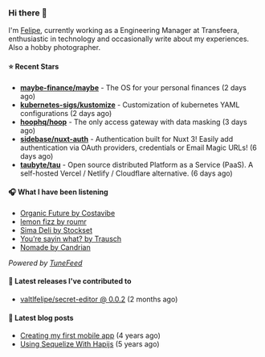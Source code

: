 ### Hi there 👋

I'm [Felipe](https://felipevm.com), currently working as a Engineering Manager at Transfeera, enthusiastic in technology and occasionally write about my experiences. Also a hobby photographer.

#### ⭐ Recent Stars
- **[maybe-finance/maybe](https://github.com/maybe-finance/maybe)** - The OS for your personal finances (2 days ago)
- **[kubernetes-sigs/kustomize](https://github.com/kubernetes-sigs/kustomize)** - Customization of kubernetes YAML configurations (2 days ago)
- **[hoophq/hoop](https://github.com/hoophq/hoop)** - The only access gateway with data masking (3 days ago)
- **[sidebase/nuxt-auth](https://github.com/sidebase/nuxt-auth)** - Authentication built for Nuxt 3! Easily add authentication via OAuth providers, credentials or Email Magic URLs! (6 days ago)
- **[taubyte/tau](https://github.com/taubyte/tau)** - Open source distributed Platform as a Service (PaaS). A self-hosted Vercel / Netlify / Cloudflare alternative. (6 days ago)

#### 🎧 What I have been listening
- [Organic Future by Costavibe](https://open.spotify.com/track/4sN1oCw4jCUAKRXteJDE1r)
- [lemon fizz by roumr](https://open.spotify.com/track/4s28VI3QU9kRBKY5ssorlP)
- [Sima Deli by Stockset](https://open.spotify.com/track/6CdVgngqmmLWvbPzPZ596U)
- [You’re sayin what? by Trausch](https://open.spotify.com/track/5UyuoJjcFOUVpHSXwgZ74L)
- [Nomade by Candrian](https://open.spotify.com/track/6R48AoBcoZshOkEvvxDxQO)

_Powered by [TuneFeed](https://tunefeed.app?ref=valtlfelipe-gh-profile)_ 

#### 🚀 Latest releases I've contributed to


- [valtlfelipe/secret-editor @ 0.0.2](https://github.com/valtlfelipe/secret-editor/releases/tag/0.0.2) (2 months ago)

#### 📄 Latest blog posts
- [Creating my first mobile app](https://felipevm.com/posts/creating-my-first-mobile-app/) (4 years ago)
- [Using Sequelize With Hapijs](https://felipevm.com/posts/using-sequelize-with-hapijs/) (5 years ago)

